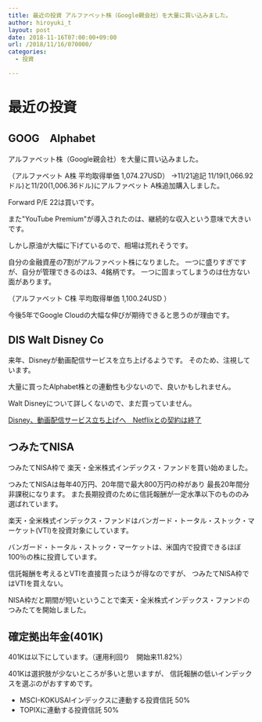 ```yaml
---
title: 最近の投資 アルファベット株（Google親会社）を大量に買い込みました。
author: hiroyuki_t
layout: post
date: 2018-11-16T07:00:00+09:00
url: /2018/11/16/070000/
categories:
  - 投資

---
```


# 最近の投資

## GOOG　Alphabet
アルファベット株（Google親会社）を大量に買い込みました。

（アルファベット A株 平均取得単価 1,074.27USD）
→11/21追記
11/19(1,066.92ドル)と11/20(1,006.36ドル)にアルファベット A株追加購入しました。

Forward P/E 22は買いです。

また"YouTube Premium"が導入されたのは、継続的な収入という意味で大きいです。

しかし原油が大幅に下げているので、相場は荒れそうです。

自分の金融資産の7割がアルファベット株になりました。
一つに盛りすぎですが、自分が管理できるのは3、4銘柄です。
一つに固まってしまうのは仕方ない面があります。

（アルファベット C株 平均取得単価 1,100.24USD	）

今後5年でGoogle Cloudの大幅な伸びが期待できると思うのが理由です。


## DIS Walt Disney Co
来年、Disneyが動画配信サービスを立ち上げるようです。
そのため、注視しています。

大量に買ったAlphabet株との連動性も少ないので、良いかもしれません。

Walt Disneyについて詳しくないので、まだ買っていません。

[Disney、動画配信サービス立ち上げへ　Netflixとの契約は終了](http://www.itmedia.co.jp/news/articles/1708/09/news051.html)


## つみたてNISA
つみたてNISA枠で
楽天・全米株式インデックス・ファンドを買い始めました。

つみたてNISAは毎年40万円、20年間で最大800万円の枠があり
最長20年間分　非課税になります。
また長期投資のために信託報酬が一定水準以下のもののみ選ばれています。

楽天・全米株式インデックス・ファンドはバンガード・トータル・ストック・マーケット(VTI)を投資対象にしています。

バンガード・トータル・ストック・マーケットは、米国内で投資できるほぼ100％の株に投資しています。


信託報酬を考えるとVTIを直接買ったほうが得なのですが、
つみたてNISA枠ではVTIを買えない。

NISA枠だと期間が短いということで楽天・全米株式インデックス・ファンドのつみたてを開始しました。


## 確定拠出年金(401K)
401Kは以下にしています。（運用利回り　開始来11.82%）

401Kは選択肢が少ないところが多いと思いますが、
信託報酬の低いインデックスを選ぶのがおすすめです。

- MSCI-KOKUSAIインデックスに連動する投資信託 50%
- TOPIXに連動する投資信託 50%










